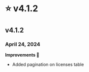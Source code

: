 # ⭐ v4.1.2

## v4.1.2

### April 24, 2024

**Improvements 🙌**

* Added pagination on licenses table
